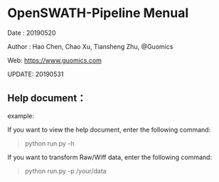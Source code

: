 # OpenSWATH-Pipeline Menual

   
Date : 20190520 

Author : Hao Chen, Chao Xu, Tiansheng Zhu, @Guomics 

Web: https://www.guomics.com 

UPDATE: 20190531

   

## Help document：

example:

If you want to view the help document, enter the following command:
>python run.py -h

If you want to transform Raw/Wiff data, enter the following command:
>python run.py -p /your/data
